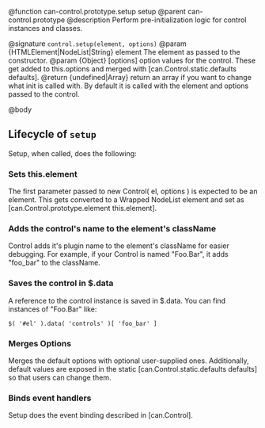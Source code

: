 @function can-control.prototype.setup setup
@parent can-control.prototype
@description Perform pre-initialization logic for control instances and classes. 

@signature `control.setup(element, options)`
@param {HTMLElement|NodeList|String} element The element as passed to the constructor.
@param {Object} [options] option values for the control.  These get added to
this.options and merged with [can.Control.static.defaults defaults].
@return {undefined|Array} return an array if you want to change what init is called with. By
default it is called with the element and options passed to the control.

@body

## Lifecycle of `setup`

Setup, when called, does the following:

### Sets this.element

The first parameter passed to new Control( el, options ) is expected to be
an element.  This gets converted to a Wrapped NodeList element and set as
[can.Control.prototype.element this.element].

### Adds the control's name to the element's className

Control adds it's plugin name to the element's className for easier
debugging.  For example, if your Control is named "Foo.Bar", it adds
"foo_bar" to the className.

### Saves the control in $.data

A reference to the control instance is saved in $.data.  You can find
instances of "Foo.Bar" like:

	$( '#el' ).data( 'controls' )[ 'foo_bar' ]

### Merges Options

Merges the default options with optional user-supplied ones.
Additionally, default values are exposed in the static [can.Control.static.defaults defaults]
so that users can change them.

### Binds event handlers

Setup does the event binding described in [can.Control].
